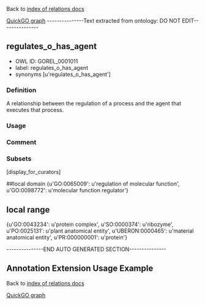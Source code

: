 Back to [index of relations docs](https://github.com/geneontology/annotation_extensions/tree/master/doc)

[QuickGO graph](www.ebi.ac.uk/QuickGO/AnnotationExtensionRelations.html)
---------------Text extracted from ontology: DO NOT EDIT---------------

## regulates_o_has_agent
* OWL ID: GOREL_0001011
* label: regulates_o_has_agent
* synonyms
[u'regulates_o_has_agent']

### Definition
A relationship between the regulation of a process and the agent that executes that process.

### Usage


### Comment


### Subsets
[display_for_curators]

##local domain
{u'GO:0065009': u'regulation of molecular function', u'GO:0098772': u'molecular function regulator'}

## local range
{u'GO:0043234': u'protein complex', u'SO:0000374': u'ribozyme', u'PO:0025131': u'plant anatomical entity', u'UBERON:0000465': u'material anatomical entity', u'PR:000000001': u'protein'}

---------------END AUTO GENERATED SECTION---------------














Annotation Extension Usage Example
----------------------------------

Back to [index of relations docs](https://github.com/geneontology/annotation_extensions/tree/master/doc)

[QuickGO graph](www.ebi.ac.uk/QuickGO/AnnotationExtensionRelations.html)